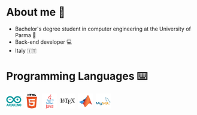 # About me  👋

* Bachelor's degree student in computer engineering at the University of Parma  🏫
* Back-end developer  💻
* Italy  🇮🇹

# Programming Languages  ⌨️

<div>
  <img src = "https://github.com/devicons/devicon/blob/master/icons/arduino/arduino-original-wordmark.svg" title = "Arduino" alt = "Arduino" width="40" heigth="40"/>&nbsp;
  <img src = "https://github.com/devicons/devicon/blob/master/icons/html5/html5-original-wordmark.svg" title = "HTML5" alt = "HTML5" width="40" heigth="40"/>&nbsp;
  <img src = "https://github.com/devicons/devicon/blob/master/icons/java/java-original-wordmark.svg" title = "Java" alt = "Java" width="40" heigth="40"/>&nbsp;
  <img src = "https://github.com/devicons/devicon/blob/master/icons/latex/latex-original.svg" title = "Latex" alt = "Latex" width="40" heigth="40"/>&nbsp;
  <img src = "https://github.com/devicons/devicon/blob/master/icons/matlab/matlab-original.svg" title = "Matlab" alt = "Matlab" width="40" heigth="40"/>&nbsp;
  <img src = "https://github.com/devicons/devicon/blob/master/icons/mysql/mysql-original-wordmark.svg" title = "MySQL" alt = "MySQL" width="40" heigth="40"/>&nbsp;
</div>




<!--
**MatteoFranchini01/MatteoFranchini01** is a ✨ _special_ ✨ repository because its `README.md` (this file) appears on your GitHub profile.

Here are some ideas to get you started:

- 🔭 I’m currently working on ...
- 🌱 I’m currently learning ...
- 👯 I’m looking to collaborate on ...
- 🤔 I’m looking for help with ...
- 💬 Ask me about ...
- 📫 How to reach me: ...
- 😄 Pronouns: ...
- ⚡ Fun fact: ...
-->
